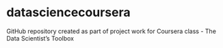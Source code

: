 # datasciencecoursera
GitHub repository created as part of project work for Coursera class - The Data Scientist’s Toolbox
